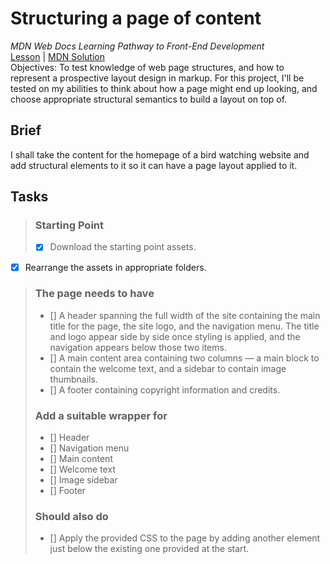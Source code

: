 # Structuring a page of content
_MDN Web Docs Learning Pathway to Front-End Development_\
[Lesson](https://developer.mozilla.org/en-US/docs/Learn/HTML/Introduction_to_HTML/Structuring_a_page_of_content) | [MDN Solution](https://github.com/mdn/learning-area/tree/master/html/introduction-to-html/structuring-a-page-of-content-finished)\
Objectives: To test knowledge of web page structures, and how to represent a prospective layout design in markup.
For this project, I'll be tested on my abilities to think about how a page might end up looking, and choose appropriate structural semantics to build a layout on top of.

## Brief
I shall take the content for the homepage of a bird watching website and add structural elements to it so it can have a page layout applied to it. 

## Tasks
> ###  Starting Point
> - [X] Download the starting point assets.
- [x] Rearrange the assets in appropriate folders.
> ### The page needs to have
> - [] A header spanning the full width of the site containing the main title for the page, the site logo, and the navigation menu. The title and logo appear side by side once styling is applied, and the navigation appears below those two items.
> - [] A main content area containing two columns — a main block to contain the welcome text, and a sidebar to contain image thumbnails.
> - [] A footer containing copyright information and credits.
> ### Add a suitable wrapper for
> - [] Header
> - [] Navigation menu
> - [] Main content
> - [] Welcome text
> - [] Image sidebar
> - [] Footer
> ### Should also do
> - [] Apply the provided CSS to the page by adding another <link> element just below the existing one provided at the start.

